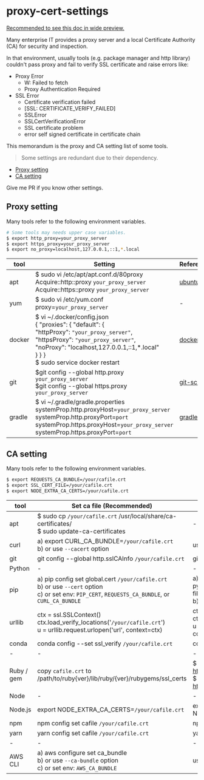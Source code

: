# proxy-cert-settings
[Recommended to see this doc in wide preview.](https://github.com/eholic/proxy-cert-settings/blob/main/README.md)

Many enterprise IT provides a proxy server and a local Certificate Authority (CA) for security and inspection.

In that environment, usually tools (e.g. package manager and http library) couldn't pass proxy and fail to verify SSL certificate and raise errors like:

- Proxy Error
    - W: Failed to fetch
    - Proxy Authentication Required
- SSL Error
    - Certificate verification failed
    - [SSL: CERTIFICATE_VERIFY_FAILED]
    - SSLError
    - SSLCertVerificationError
    - SSL certificate problem
    - error self signed certificate in certificate chain

This memorandum is the proxy and CA setting list of some tools.
> Some settings are redundant due to their dependency.

- [Proxy setting](https://github.com/eholic/proxy-cert-settings#proxy-setting)
- [CA setting](https://github.com/eholic/proxy-cert-settings#ca-setting)

Give me PR if you know other settings.

## Proxy setting

Many tools refer to the following environment variables.
```bash
# Some tools may needs upper case variables.
$ export http_proxy=your_proxy_server
$ export https_proxy=your_proxy_server
$ export no_proxy=localhost,127.0.0.1,::1,*.local
```


|tool | Setting | Reference |
|-|-|-|
|apt|\$ sudo vi /etc/apt/apt.conf.d/80proxy <br />Acquire::http::proxy `your_proxy_server`<br />Acquire::https::proxy `your_proxy_server`|[ubuntu](https://manpages.ubuntu.com/manpages/trusty/man5/apt.conf.5.html)|
|yum|\$ sudo vi /etc/yum.conf <br /> proxy=`your_proxy_server`|-|
|docker|\$ vi \~/.docker/config.json<br /> { "proxies": { "default": {<br /> "httpProxy": `"your_proxy_server"`,<br /> "httpsProxy": `"your_proxy_server"`,<br /> "noProxy": "localhost,127.0.0.1,::1,\*.local"<br /> } } } <br />\$ sudo service docker restart|[docker](https://docs.docker.com/network/proxy/#configure-the-docker-client)|
|git|\$git config --global http.proxy `your_proxy_server`<br />\$git config --global https.proxy `your_proxy_server`|[git-scm](https://git-scm.com/docs/git-config#Documentation/git-config.txt-httpproxy)|
|gradle|\$ vi \~/.gradle/gradle.properties<br />systemProp.http.proxyHost=`your_proxy_server`<br />systemProp.http.proxyPort=`port`<br />systemProp.https.proxyHost=`your_proxy_server`<br />systemProp.https.proxyPort=`port`|[gradle](https://docs.gradle.org/current/userguide/build_environment.html#sec:accessing_the_web_via_a_proxy)|


## CA setting

Many tools refer to the following environment variables.
```bash
$ export REQUESTS_CA_BUNDLE=/your/cafile.crt
$ export SSL_CERT_FILE=/your/cafile.crt
$ export NODE_EXTRA_CA_CERTS=/your/cafile.crt
```

|tool |Set ca file (Recommended)| Ignore SSL (Depricated) | Reference |
|-|-|-|-|
|apt| \$ sudo cp `/your/cafile.crt` /usr/local/share/ca-certificates/ <br /> \$ sudo update-ca-certificates <br />|-|[ubuntu](https://ubuntu.com/server/docs/security-trust-store)|
|curl|a) export CURL_CA_BUNDLE=`/your/cafile.crt` <br /> b) or use `--cacert` option |use `-k/--insecure` option|[curl](https://curl.se/docs/sslcerts.html)|
|git|git config --global http.sslCAInfo `/your/cafile.crt`|git config --global http.sslVerify false| [git-scm](https://git-scm.com/docs/git-config#Documentation/git-config.txt-httpsslCAInfo)|
|Python|-|-|-|
|pip |a) pip config set global.cert `/your/cafile.crt`<br />b) or use `--cert` option <br /> c) or set env: `PIP_CERT`, `REQUESTS_CA_BUNDLE`, or `CURL_CA_BUNDLE`| a) pip config set global.trusted-host pypi.org\ pypi.python.org\ files.pythonhosted.org <br /> b) or use `--trusted-host` option|[pypa](https://pip.pypa.io/en/stable/cli/pip_install/?highlight=SSL%20Certificate%20Verification#ssl-certificate-verification)|
|urllib|ctx = ssl.SSLContext()<br />ctx.load_verify_locations('`/your/cafile.crt`')<br />u = urllib.request.urlopen('url', context=ctx)|ctx = ssl.SSLContext()<br />ctx.verify_mode = ssl.CERT_NONE<br />u = urllib.request.urlopen('url', context=ctx)|[python](https://docs.python.org/3/library/ssl.html#ssl.SSLContext.load_verify_locations)|
|conda|conda config --set ssl_verify `/your/cafile.crt`|conda config --set ssl_verify False|[conda](https://docs.conda.io/projects/conda/en/latest/user-guide/configuration/use-condarc.html#ssl-verification)|
|-|-|-|-|
|Ruby / gem|copy `cafile.crt` to /path/to/ruby{ver}/lib/ruby/{ver}/rubygems/ssl_certs|\$ gem sources --add http://rubygems.org<br />\$ gem sources --remove https://rubygems.org|[rubygems](https://guides.rubygems.org/command-reference/#gem-sources)|
|Node|-|-|-|
|Node.js|export NODE_EXTRA_CA_CERTS=`/your/cafile.crt`|export NODE_TLS_REJECT_UNAUTHORIZED=0| [nodejs](https://nodejs.org/api/cli.html#node_extra_ca_certsfile)|
|npm|npm config set cafile `/your/cafile.crt`|npm config set strict-ssl false|[npmjs](https://docs.npmjs.com/cli/v8/using-npm/config#cafile)|
|yarn|yarn config set cafile `/your/cafile.crt`|yarn config set strict-ssl false ||
|-|-|-|-|
|AWS CLI| a) aws configure set ca_bundle <br /> b) or use `--ca-bundle` option <br /> c) or set env: `AWS_CA_BUNDLE` | use `--no-verify-ssl` option |[amazon](https://docs.aws.amazon.com/cli/latest/reference/index.html#options)|
